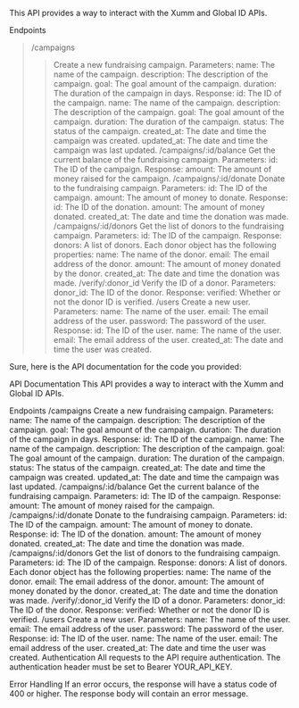 This API provides a way to interact with the Xumm and Global ID APIs.

Endpoints
>/campaigns
>>Create a new fundraising campaign.
>>Parameters:
>>name: The name of the campaign.
>>description: The description of the campaign.
>>goal: The goal amount of the campaign.
>>duration: The duration of the campaign in days.
Response:
id: The ID of the campaign.
name: The name of the campaign.
description: The description of the campaign.
goal: The goal amount of the campaign.
duration: The duration of the campaign.
status: The status of the campaign.
created_at: The date and time the campaign was created.
updated_at: The date and time the campaign was last updated.
/campaigns/:id/balance
Get the current balance of the fundraising campaign.
Parameters:
id: The ID of the campaign.
Response:
amount: The amount of money raised for the campaign.
/campaigns/:id/donate
Donate to the fundraising campaign.
Parameters:
id: The ID of the campaign.
amount: The amount of money to donate.
Response:
id: The ID of the donation.
amount: The amount of money donated.
created_at: The date and time the donation was made.
/campaigns/:id/donors
Get the list of donors to the fundraising campaign.
Parameters:
id: The ID of the campaign.
Response:
donors: A list of donors. Each donor object has the following properties:
name: The name of the donor.
email: The email address of the donor.
amount: The amount of money donated by the donor.
created_at: The date and time the donation was made.
/verify/:donor_id
Verify the ID of a donor.
Parameters:
donor_id: The ID of the donor.
Response:
verified: Whether or not the donor ID is verified.
/users
Create a new user.
Parameters:
name: The name of the user.
email: The email address of the user.
password: The password of the user.
Response:
id: The ID of the user.
name: The name of the user.
email: The email address of the user.
created_at: The date and time the user was created.


Sure, here is the API documentation for the code you provided:

API Documentation
This API provides a way to interact with the Xumm and Global ID APIs.

Endpoints
/campaigns
Create a new fundraising campaign.
Parameters:
name: The name of the campaign.
description: The description of the campaign.
goal: The goal amount of the campaign.
duration: The duration of the campaign in days.
Response:
id: The ID of the campaign.
name: The name of the campaign.
description: The description of the campaign.
goal: The goal amount of the campaign.
duration: The duration of the campaign.
status: The status of the campaign.
created_at: The date and time the campaign was created.
updated_at: The date and time the campaign was last updated.
/campaigns/:id/balance
Get the current balance of the fundraising campaign.
Parameters:
id: The ID of the campaign.
Response:
amount: The amount of money raised for the campaign.
/campaigns/:id/donate
Donate to the fundraising campaign.
Parameters:
id: The ID of the campaign.
amount: The amount of money to donate.
Response:
id: The ID of the donation.
amount: The amount of money donated.
created_at: The date and time the donation was made.
/campaigns/:id/donors
Get the list of donors to the fundraising campaign.
Parameters:
id: The ID of the campaign.
Response:
donors: A list of donors. Each donor object has the following properties:
name: The name of the donor.
email: The email address of the donor.
amount: The amount of money donated by the donor.
created_at: The date and time the donation was made.
/verify/:donor_id
Verify the ID of a donor.
Parameters:
donor_id: The ID of the donor.
Response:
verified: Whether or not the donor ID is verified.
/users
Create a new user.
Parameters:
name: The name of the user.
email: The email address of the user.
password: The password of the user.
Response:
id: The ID of the user.
name: The name of the user.
email: The email address of the user.
created_at: The date and time the user was created.
Authentication
All requests to the API require authentication. The authentication header must be set to Bearer YOUR_API_KEY.

Error Handling
If an error occurs, the response will have a status code of 400 or higher. The response body will contain an error message.
